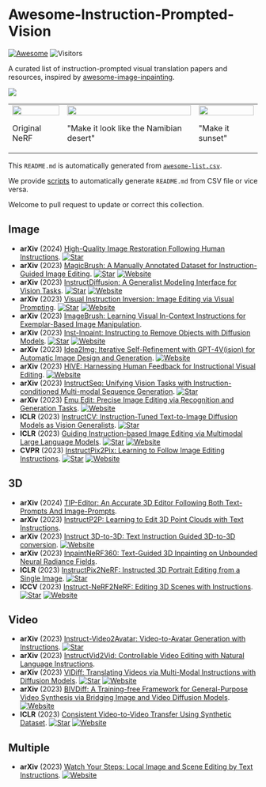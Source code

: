 # Awesome-Instruction-Prompted-Vision
[![Awesome](https://cdn.rawgit.com/sindresorhus/awesome/d7305f38d29fed78fa85652e3a63e154dd8e8829/media/badge.svg)](https://github.com/sindresorhus/awesome) ![Visitors](https://api.visitorbadge.io/api/visitors?path=https%3A%2F%2Fgithub.com%2Fyeates%2Fawesome-instruction-prompted-vision&label=VISITOR&countColor=%23dce775&style=flat)

A curated list of instruction-prompted visual translation papers and resources, inspired by [awesome-image-inpainting](https://github.com/zengyh1900/Awesome-Image-Inpainting).

![](https://s2.loli.net/2023/12/05/HTrWELGOtlPwQCg.png)

<table>
  <tr>
    <td>
      <img src="assets/origin.gif" width="100%" />
      <br>
      <p>Original NeRF</p>
    </td>
    <td>
      <img src="assets/desert.gif" width="100%" />
      <br>
      <p>"Make it look like the Namibian desert"</p>
    </td>
    <td>
      <img src="assets/sunset.gif" width="100%" />
      <br>
      <p>"Make it sunset"</p>
    </td>
  </tr>
</table>


This `README.md` is automatically generated from [`awesome-list.csv`](awesome-list.csv). 

We provide [scripts](generate.py) to automatically generate `README.md` from CSV file or vice versa. 

Welcome to pull request to update or correct this collection.
## Image
- **arXiv** (2024) [High-Quality Image Restoration Following Human Instructions](https://arxiv.org/pdf/2401.16468.pdf). [![Star](https://img.shields.io/github/stars/mv-lab/InstructIR.svg?style=social&label=Star)](https://github.com/mv-lab/InstructIR)
- **arXiv** (2023) [MagicBrush: A Manually Annotated Dataset for Instruction-Guided Image Editing](https://arxiv.org/pdf/2306.10012.pdf). [![Star](https://img.shields.io/github/stars/OSU-NLP-Group/MagicBrush.svg?style=social&label=Star)](https://github.com/OSU-NLP-Group/MagicBrush) [![Website](https://img.shields.io/badge/Website-100)](https://osu-nlp-group.github.io/MagicBrush/) 
- **arXiv** (2023) [InstructDiffusion: A Generalist Modeling Interface for Vision Tasks](https://arxiv.org/pdf/2309.03895.pdf). [![Star](https://img.shields.io/github/stars/cientgu/InstructDiffusion.svg?style=social&label=Star)](https://github.com/cientgu/InstructDiffusion) [![Website](https://img.shields.io/badge/Website-100)](https://gengzigang.github.io/instructdiffusion.github.io/) 
- **arXiv** (2023) [Visual Instruction Inversion: Image Editing via Visual Prompting](https://arxiv.org/pdf/2307.14331.pdf). [![Star](https://img.shields.io/github/stars/thaoshibe/visii.svg?style=social&label=Star)](https://github.com/thaoshibe/visii) [![Website](https://img.shields.io/badge/Website-100)](https://thaoshibe.github.io/visii/) 
- **arXiv** (2023) [ImageBrush: Learning Visual In-Context Instructions for Exemplar-Based Image Manipulation](https://arxiv.org/pdf/2308.00906.pdf).
- **arXiv** (2023) [Inst-Inpaint: Instructing to Remove Objects with Diffusion Models](https://arxiv.org/pdf/2304.03246.pdf). [![Star](https://img.shields.io/github/stars/abyildirim/inst-inpaint.svg?style=social&label=Star)](https://github.com/abyildirim/inst-inpaint) [![Website](https://img.shields.io/badge/Website-100)](http://instinpaint.abyildirim.com/) 
- **arXiv** (2023) [Idea2Img: Iterative Self-Refinement with GPT-4V(ision) for Automatic Image Design and Generation](https://arxiv.org/pdf/2310.08541.pdf). [![Website](https://img.shields.io/badge/Website-100)](https://idea2img.github.io/) 
- **arXiv** (2023) [HIVE: Harnessing Human Feedback for Instructional Visual Editing](https://arxiv.org/pdf/2303.09618.pdf). [![Website](https://img.shields.io/badge/Website-100)](https://shugerdou.github.io/hive/) 
- **arXiv** (2023) [InstructSeq: Unifying Vision Tasks with Instruction-conditioned Multi-modal Sequence Generation](https://arxiv.org/pdf/2311.18835.pdf). [![Star](https://img.shields.io/github/stars/rongyaofang/InstructSeq.svg?style=social&label=Star)](https://github.com/rongyaofang/InstructSeq)
- **arXiv** (2023) [Emu Edit: Precise Image Editing via Recognition and Generation Tasks](https://arxiv.org/pdf/2311.10089.pdf). [![Website](https://img.shields.io/badge/Website-100)](https://emu-edit.metademolab.com/) 
- **ICLR** (2023) [InstructCV: Instruction-Tuned Text-to-Image Diffusion Models as Vision Generalists](https://arxiv.org/pdf/2310.00390.pdf). [![Star](https://img.shields.io/github/stars/AlaaLab/InstructCV.svg?style=social&label=Star)](https://github.com/AlaaLab/InstructCV)
- **ICLR** (2023) [Guiding Instruction-based Image Editing via Multimodal Large Language Models](https://arxiv.org/pdf/2309.17102.pdf). [![Star](https://img.shields.io/github/stars/apple/ml-mgie.svg?style=social&label=Star)](https://github.com/apple/ml-mgie) [![Website](https://img.shields.io/badge/Website-100)](https://mllm-ie.github.io/) 
- **CVPR** (2023) [InstructPix2Pix: Learning to Follow Image Editing Instructions](https://openaccess.thecvf.com/content/CVPR2023/papers/Brooks_InstructPix2Pix_Learning_To_Follow_Image_Editing_Instructions_CVPR_2023_paper.pdf). [![Star](https://img.shields.io/github/stars/timothybrooks/instruct-pix2pix.svg?style=social&label=Star)](https://github.com/timothybrooks/instruct-pix2pix) [![Website](https://img.shields.io/badge/Website-100)](https://www.timothybrooks.com/instruct-pix2pix/) 
## 3D
- **arXiv** (2024) [TIP-Editor: An Accurate 3D Editor Following Both Text-Prompts And Image-Prompts](https://arxiv.org/pdf/2401.14828.pdf).
- **arXiv** (2023) [InstructP2P: Learning to Edit 3D Point Clouds with Text Instructions](https://arxiv.org/pdf/2306.07154.pdf).
- **arXiv** (2023) [Instruct 3D-to-3D: Text Instruction Guided 3D-to-3D conversion](https://arxiv.org/pdf/2303.15780.pdf). [![Website](https://img.shields.io/badge/Website-100)](https://sony.github.io/Instruct3Dto3D-doc) 
- **arXiv** (2023) [InpaintNeRF360: Text-Guided 3D Inpainting on Unbounded Neural Radiance Fields](https://arxiv.org/pdf/2305.15094.pdf).
- **ICLR** (2023) [InstructPix2NeRF: Instructed 3D Portrait Editing from a Single Image](https://arxiv.org/pdf/2311.02826.pdf). [![Star](https://img.shields.io/github/stars/mybabyyh/InstructPix2NeRF.svg?style=social&label=Star)](https://github.com/mybabyyh/InstructPix2NeRF)
- **ICCV** (2023) [Instruct-NeRF2NeRF: Editing 3D Scenes with Instructions](https://arxiv.org/pdf/2303.12789.pdf). [![Star](https://img.shields.io/github/stars/ayaanzhaque/instruct-nerf2nerf.svg?style=social&label=Star)](https://github.com/ayaanzhaque/instruct-nerf2nerf) [![Website](https://img.shields.io/badge/Website-100)](https://instruct-nerf2nerf.github.io/) 
## Video
- **arXiv** (2023) [Instruct-Video2Avatar: Video-to-Avatar Generation with Instructions](https://arxiv.org/pdf/2306.02903.pdf). [![Star](https://img.shields.io/github/stars/lsx0101/Instruct-Video2Avatar.svg?style=social&label=Star)](https://github.com/lsx0101/Instruct-Video2Avatar)
- **arXiv** (2023) [InstructVid2Vid: Controllable Video Editing with Natural Language Instructions](https://arxiv.org/pdf/2305.12328.pdf).
- **arXiv** (2023) [VIDiff: Translating Videos via Multi-Modal Instructions with Diffusion Models](https://arxiv.org/pdf/2311.18837.pdf). [![Star](https://img.shields.io/github/stars/ChenHsing/VIDiff.svg?style=social&label=Star)](https://github.com/ChenHsing/VIDiff) [![Website](https://img.shields.io/badge/Website-100)](https://chenhsing.github.io/VIDiff/) 
- **arXiv** (2023) [BIVDiff: A Training-free Framework for General-Purpose Video Synthesis via Bridging Image and Video Diffusion Models](https://arxiv.org/pdf/2312.02813.pdf). [![Website](https://img.shields.io/badge/Website-100)](https://bivdiff.github.io/) 
- **ICLR** (2023) [Consistent Video-to-Video Transfer Using Synthetic Dataset](https://arxiv.org/pdf/2311.00213.pdf). [![Star](https://img.shields.io/github/stars/tree/main.svg?style=social&label=Star)](https://github.com/amazon-science/instruct-video-to-video/tree/main) [![Website](https://img.shields.io/badge/Website-100)](https://cplusx.github.io/InsV2V_project_page) 
## Multiple
- **arXiv** (2023) [Watch Your Steps: Local Image and Scene Editing by Text Instructions](https://arxiv.org/pdf/2308.08947.pdf). [![Website](https://img.shields.io/badge/Website-100)](https://ashmrz.github.io/WatchYourSteps/) 
